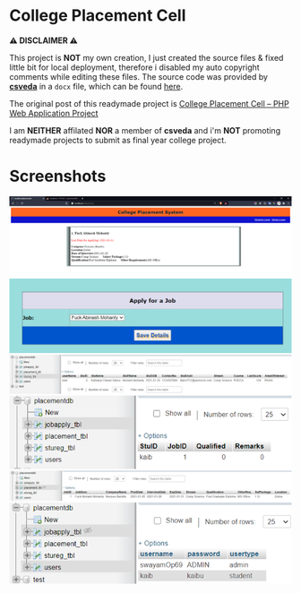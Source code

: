 # College Placement Cell

**⚠ DISCLAIMER ⚠**

This project is **NOT** my own creation, I just created the source files & fixed little bit for local deployment, therefore i disabled my auto copyright comments while editing these files. The source code was provided by **[csveda](https://csveda.com/)** in a `docx` file, which can be found [here](https://csveda.com/wp-content/uploads/2019/08/CollegePlacementSourceCode.docx).

The original post of this readymade project is [College Placement Cell – PHP Web Application Project](https://csveda.com/mini-projects/college-placement-cell-php-web-application-project/)

I am **NEITHER** affilated **NOR** a member of **csveda** and i'm **NOT** promoting readymade projects to submit as final year college project.

# Screenshots

![Screenshot 01](https://raw.githubusercontent.com/chankruze/CollegePlacement/main/screenshots/Screenshot%202021-01-26%20152724.png)
![Screenshot 01](https://raw.githubusercontent.com/chankruze/CollegePlacement/main/screenshots/Screenshot%202021-01-26%20153107.png)
![Screenshot 01](https://raw.githubusercontent.com/chankruze/CollegePlacement/main/screenshots/Screenshot%202021-01-26%20153156.png)
![Screenshot 01](https://raw.githubusercontent.com/chankruze/CollegePlacement/main/screenshots/Screenshot%202021-01-26%20153216.png)
![Screenshot 01](https://raw.githubusercontent.com/chankruze/CollegePlacement/main/screenshots/Screenshot%202021-01-26%20153235.png)
![Screenshot 01](https://raw.githubusercontent.com/chankruze/CollegePlacement/main/screenshots/Screenshot%202021-01-26%20153301.png)
